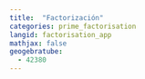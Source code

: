 ```yaml
---
title:  "Factorización"
categories: prime_factorisation
langid: factorisation_app
mathjax: false
geogebratube:
  - 42380
---
```


<div style="height: 400px;" id="applet_container42380"></div>
